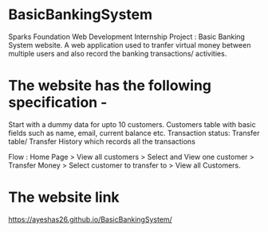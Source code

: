 # BasicBankingSystem
Sparks Foundation Web Development Internship Project : Basic Banking System website. A web application used to tranfer virtual money between multiple users and also record the banking transactions/ activities.

# The website has the following specification -
Start with a dummy data for upto 10 customers. Customers table with basic fields such as name, email, current balance etc. Transaction status: Transfer table/ Transfer History which records all the transactions

Flow : Home Page > View all customers > Select and View one customer > Transfer Money > Select customer to transfer to > View all Customers.

# The website link
 https://ayeshas26.github.io/BasicBankingSystem/
